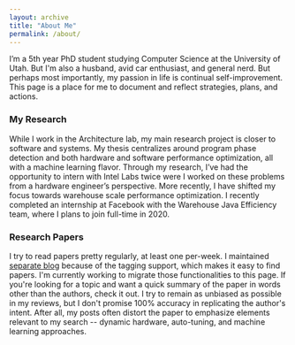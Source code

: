 ```yaml
---
layout: archive
title: "About Me"
permalink: /about/
---
```


I’m a 5th year PhD student studying Computer Science at the University of Utah. 
But I'm also a husband, avid car enthusiast, and general nerd. But perhaps most
importantly, my passion in life is continual self-improvement. This page is a 
place for me to document and reflect strategies, plans, and actions. 

### My Research

While I work in the Architecture lab, my main research project is closer to software and systems. My thesis centralizes around program phase detection and both hardware and software performance optimization, all with a machine learning flavor. Through my research, I’ve had the opportunity to intern with Intel Labs twice were I worked on these problems from a hardware engineer’s perspective. More recently, I have shifted my focus towards warehouse scale performance optimization. I recently completed an internship at Facebook with the Warehouse Java Efficiency team, where I plans to join full-time in 2020. 

### Research Papers

I try to read papers pretty regularly, at least one per-week. I maintained [separate blog][3] because of the tagging support, which makes it easy to find papers. I'm currently working to migrate those functionalities
to this page. If you're looking for a topic and want a quick summary of the paper in words other than the authors, check it out. I try to remain as unbiased as possible in my reviews, but I don't promise 100% accuracy in replicating the author's intent. After all, my posts often distort the paper to emphasize elements relevant to my search -- dynamic hardware, auto-tuning, and machine learning approaches. 

[1]:https://drivetribe.com/t/session-mk7-PQFprP-6Q-eXd3PCgeH3IQ?iid=G5crKxWjQiqBwNXlbjSg0w
[2]:datadrivenmotorsport.com
[3]:https://researchdoneright.blogspot.com/